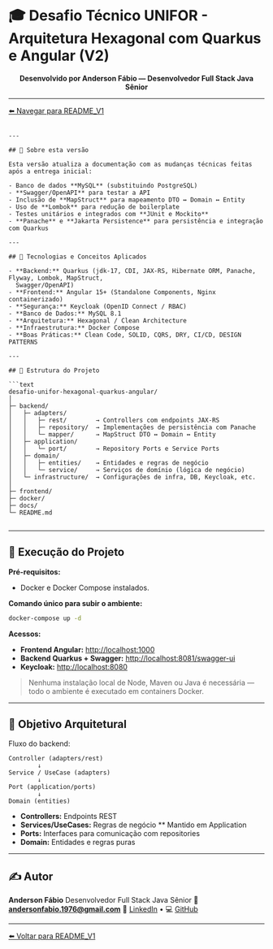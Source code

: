 # 🎓 Desafio Técnico UNIFOR - Arquitetura Hexagonal com Quarkus e Angular (V2)

<p align="center">
  <b>Desenvolvido por Anderson Fábio — Desenvolvedor Full Stack Java Sênior</b>
</p>

---

[⬅️ Navegar para README_V1](./README_V1.md)

```

---

## 📌 Sobre esta versão

Esta versão atualiza a documentação com as mudanças técnicas feitas após a entrega inicial:

- Banco de dados **MySQL** (substituindo PostgreSQL)
- **Swagger/OpenAPI** para testar a API
- Inclusão de **MapStruct** para mapeamento DTO ↔ Domain ↔ Entity
- Uso de **Lombok** para redução de boilerplate
- Testes unitários e integrados com **JUnit e Mockito**
- **Panache** e **Jakarta Persistence** para persistência e integração com Quarkus

---

## 🧱 Tecnologias e Conceitos Aplicados

- **Backend:** Quarkus (jdk-17, CDI, JAX-RS, Hibernate ORM, Panache, Flyway, Lombok, MapStruct, 
  Swagger/OpenAPI)
- **Frontend:** Angular 15+ (Standalone Components, Nginx containerizado)
- **Segurança:** Keycloak (OpenID Connect / RBAC)
- **Banco de Dados:** MySQL 8.1
- **Arquitetura:** Hexagonal / Clean Architecture
- **Infraestrutura:** Docker Compose
- **Boas Práticas:** Clean Code, SOLID, CQRS, DRY, CI/CD, DESIGN PATTERNS

---

## 🧩 Estrutura do Projeto

```text
desafio-unifor-hexagonal-quarkus-angular/
│
├─ backend/      
│   ├─ adapters/        
│   │   ├─ rest/        → Controllers com endpoints JAX-RS
│   │   ├─ repository/  → Implementações de persistência com Panache
│   │   └─ mapper/      → MapStruct DTO ↔ Domain ↔ Entity
│   ├─ application/    
│   │   └─ port/        → Repository Ports e Service Ports
│   ├─ domain/         
│   │   ├─ entities/    → Entidades e regras de negócio
│   │   └─ service/     → Serviços de domínio (lógica de negócio)
│   └─ infrastructure/  → Configurações de infra, DB, Keycloak, etc.
│
├─ frontend/     
├─ docker/       
├─ docs/         
└─ README.md
  
````

---

## 🚀 Execução do Projeto

**Pré-requisitos:**
- Docker e Docker Compose instalados.

**Comando único para subir o ambiente:**
```bash
docker-compose up -d
````

**Acessos:**

* **Frontend Angular:** [http://localhost:1000](http://localhost:1000)
* **Backend Quarkus + Swagger:** [http://localhost:8081/swagger-ui](http://localhost:8080/q/swagger-ui)
* **Keycloak:** [http://localhost:8080](http://localhost:8081)

> Nenhuma instalação local de Node, Maven ou Java é necessária — todo o ambiente é executado em containers Docker.

---

## 🧠 Objetivo Arquitetural

Fluxo do backend:

```
Controller (adapters/rest)
        ↓
Service / UseCase (adapters)
        ↓
Port (application/ports)
        ↓
Domain (entities)
```

* **Controllers:** Endpoints REST
* **Services/UseCases:** Regras de negócio ** Mantido em Application
* **Ports:** Interfaces para comunicação com repositories
* **Domain:** Entidades e regras puras

---

## ✍️ Autor

**Anderson Fábio**
Desenvolvedor Full Stack Java Sênior
📧 **[andersonfabio.1976@gmail.com](mailto:andersonfabio.1976@gmail.com)**
🔗 [LinkedIn](https://www.linkedin.com/in/andersonfabio1976) • 💻 [GitHub](https://github.com/andersonfabio)

---

[⬅️ Voltar para README_V1](./README_V1.md)


